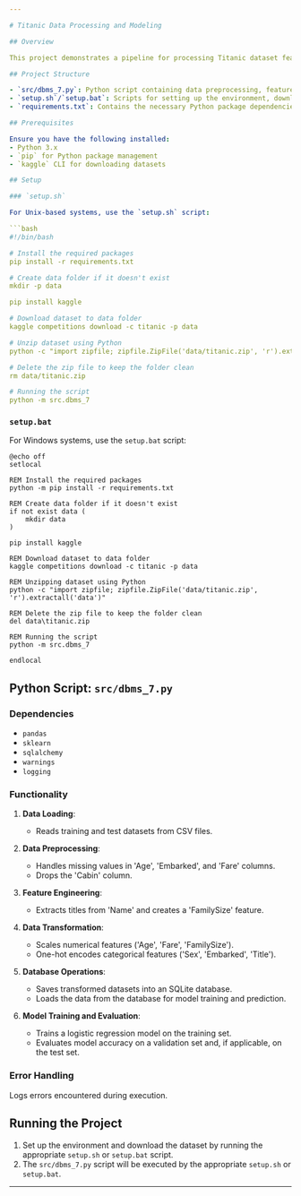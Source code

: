 ```yaml
---

# Titanic Data Processing and Modeling

## Overview

This project demonstrates a pipeline for processing Titanic dataset features, training a logistic regression model, and evaluating its performance. The workflow involves data preprocessing, feature engineering, data transformation, model training, and evaluation. Additionally, the setup for environment preparation and dataset handling is provided.

## Project Structure

- `src/dbms_7.py`: Python script containing data preprocessing, feature engineering, transformation, and model training.
- `setup.sh`/`setup.bat`: Scripts for setting up the environment, downloading the dataset, and running the Python script.
- `requirements.txt`: Contains the necessary Python package dependencies.

## Prerequisites

Ensure you have the following installed:
- Python 3.x
- `pip` for Python package management
- `kaggle` CLI for downloading datasets

## Setup

### `setup.sh`

For Unix-based systems, use the `setup.sh` script:

```bash
#!/bin/bash

# Install the required packages
pip install -r requirements.txt

# Create data folder if it doesn't exist
mkdir -p data

pip install kaggle

# Download dataset to data folder
kaggle competitions download -c titanic -p data

# Unzip dataset using Python
python -c "import zipfile; zipfile.ZipFile('data/titanic.zip', 'r').extractall('data')"

# Delete the zip file to keep the folder clean
rm data/titanic.zip

# Running the script
python -m src.dbms_7
```

### `setup.bat`

For Windows systems, use the `setup.bat` script:

```batch
@echo off
setlocal

REM Install the required packages
python -m pip install -r requirements.txt

REM Create data folder if it doesn't exist
if not exist data (
    mkdir data
)

pip install kaggle

REM Download dataset to data folder
kaggle competitions download -c titanic -p data

REM Unzipping dataset using Python
python -c "import zipfile; zipfile.ZipFile('data/titanic.zip', 'r').extractall('data')"

REM Delete the zip file to keep the folder clean
del data\titanic.zip

REM Running the script
python -m src.dbms_7

endlocal
```

## Python Script: `src/dbms_7.py`

### Dependencies

- `pandas`
- `sklearn`
- `sqlalchemy`
- `warnings`
- `logging`

### Functionality

1. **Data Loading**:
   - Reads training and test datasets from CSV files.

2. **Data Preprocessing**:
   - Handles missing values in 'Age', 'Embarked', and 'Fare' columns.
   - Drops the 'Cabin' column.

3. **Feature Engineering**:
   - Extracts titles from 'Name' and creates a 'FamilySize' feature.

4. **Data Transformation**:
   - Scales numerical features ('Age', 'Fare', 'FamilySize').
   - One-hot encodes categorical features ('Sex', 'Embarked', 'Title').

5. **Database Operations**:
   - Saves transformed datasets into an SQLite database.
   - Loads the data from the database for model training and prediction.

6. **Model Training and Evaluation**:
   - Trains a logistic regression model on the training set.
   - Evaluates model accuracy on a validation set and, if applicable, on the test set.

### Error Handling

Logs errors encountered during execution.

## Running the Project

1. Set up the environment and download the dataset by running the appropriate `setup.sh` or `setup.bat` script.
2. The `src/dbms_7.py` script will be executed by the appropriate `setup.sh` or `setup.bat`.

---
```

